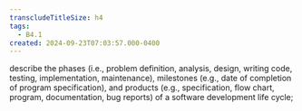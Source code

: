 ```yaml
---
transcludeTitleSize: h4
tags:
  - B4.1
created: 2024-09-23T07:03:57.000-0400
---
```

describe the phases (i.e., problem definition, analysis, design, writing code, testing, implementation, maintenance), milestones (e.g., date of completion of program specification), and products (e.g., specification, flow chart, program, documentation, bug reports) of a software development life cycle;